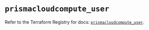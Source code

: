 # `prismacloudcompute_user`

Refer to the Terraform Registry for docs: [`prismacloudcompute_user`](https://registry.terraform.io/providers/paloaltonetworks/prismacloudcompute/0.8.0/docs/resources/user).
